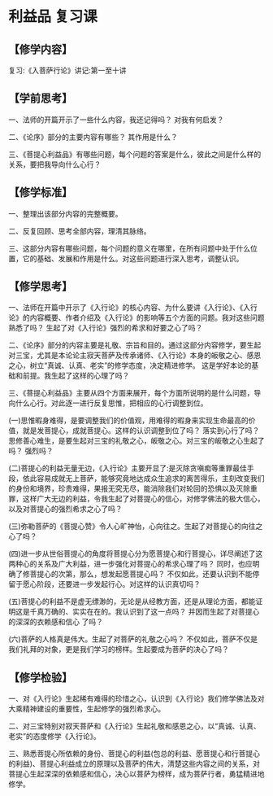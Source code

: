 # 利益品 复习课

## 【修学内容】

复习:《入菩萨行论》讲记:第一至十讲

## 【学前思考】

一、法师的开篇开示了一些什么内容，我还记得吗？
对我有何启发？

二、《论序》部分的主要内容有哪些？
其作用是什么？

三、《菩提心利益品》有哪些问题，每个问题的答案是什么，彼此之间是什么样的关系，要把我导向什么心行？

## 【修学标准】

一、整理出该部分内容的完整概要。

二、反复回顾、思考全部内容，理清其脉络。

三、这部分内容有哪些问题，每个问题的意义在哪里，在所有问题中处于什么位置，它的基础、发展和作用是什么。对这些问题进行深入思考，调整认识。

## 【修学思考】

一、法师在开篇中开示了《入行论》的核心内容、为什么要讲《入行论》、《入行论》的内容概要、作者介绍及《入行论》的影响等五个方面的问题。我对这些问题熟悉了吗？
生起了对《入行论》强烈的希求和好要之心了吗？

二、《论序》部分的内容主要是礼敬、宗旨和目的。通过这部分内容修学，要生起对三宝，尤其是本论论主寂天菩萨及传承诸师、《入行论》本身的皈敬之心、感恩之心，树立“真诚、认真、老实”的修学态度，决定精进修学。
这是学好本论的基础和前提。我生起了这样的心理了吗？

三、《菩提心利益品》主要从四个方面来展开，每个方面所说明的是什么问题，导向什么心行。对此逐一进行反复思惟，把相应的心行调整到位。

(一)思惟暇身难得，是要调整我们的价值观，用难得的暇身来实现生命最高的价值，就是发菩提心，成就菩提心。这样的认识调整到位了吗？
落实到心行了吗？
思修善心难生，是要生起对三宝的礼敬之心，皈敬之心。对三宝的皈敬之心生起了吗？
强烈吗？

(二)菩提心的利益无量无边，《入行论》主要开显了:是灭除贪嗔痴等重罪最佳手段，依此容易成就无上菩萨，能够究竟地达成众生追求的离苦得乐，主刻改变我们的身份和境界，珍贵难得，果报无究无尽，能消除我们对轮回的恐惧以及灭除重罪，这样广大无边的利益，令我生起了对菩提心的信心，对修学佛法的极大信心，以及对菩提心的强烈希求之心了吗？

(三)弥勒菩萨的《菩提心赞》令人心旷神怡，心向往之。生起了对菩提心的向往之心了吗？

(四)进一步从世俗菩提心的角度将菩提心分为愿菩提心和行菩提心，详尽阐述了这两种心的关系及广大利益，进一步强化对菩提心的希求心理了吗？
同时，也应明确了修菩提心的次第，那么，想发起愿菩提心吗？
不仅如此，还要认识到不能停留于愿心阶段，还要进一步发起行心。对这样的认识真切吗？

(五)菩提心的利益不是虚无缥渺的，无论是从经教方面，还是从理论方面，都能证明这是千真万确的、实实在在的。我认识到了这一点吗？
并因而生起了对菩提心的深深的衣赖感和信心
了吗？

(六)菩萨的人格真是伟大。生起了对菩萨的礼敬之心吗？
不仅如此，菩萨不仅是我们礼拜的对象，更是我们学习的榜样。生起要成为菩萨的决心了吗？

## 【修学检验】

一、对《入行论》生起稀有难得的珍惜之心，认识到《入行论》我们修学佛法及对大乘精神建设的重要性，生起修学的强烈希求心。

二、对三宝特别对寂天菩萨和《入行论》生起礼敬和感恩之心，以“真诚、认真、老实”的态度修学《入行论》。

三、熟悉菩提心所依赖的身份、菩提心的利益(包总的利益、愿菩提心和行菩提心的利益)、菩提心利益成立的原理以及菩萨的伟大，清楚这些内容之间的关系，对菩提心生起深深的依赖感和信心，决心以菩萨为榜样，成为菩萨行者，勇猛精进地修学。

